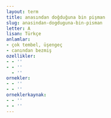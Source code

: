 ```yaml
---
layout: term
title: anasından doğduğuna bin pişman
slug: anasindan-dogduguna-bin-pisman
letter: A
lisan: Türkçe
anlamlar:
- çok tembel, üşengeç
- canından bezmiş
ozellikler:
- - ''
- - ''
  - ''
ornekler:
- - ''
- - ''
orneklerkaynak:
- - ''
- - ''
---
```

